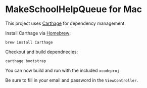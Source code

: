 # MakeSchoolHelpQueue for Mac

This project uses [Carthage](https://github.com/carthage/carthage/) for dependency management.

Install Carthage via [Homebrew](http://brew.sh):

    brew install Carthage

Checkout and build dependnecies:

    carthage bootstrap

You can now build and run with the included `xcodeproj`

Be sure to fill in your email and password in the `ViewController`.
